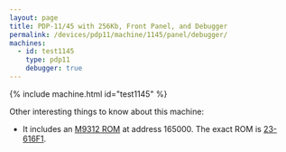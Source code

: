```yaml
---
layout: page
title: PDP-11/45 with 256Kb, Front Panel, and Debugger
permalink: /devices/pdp11/machine/1145/panel/debugger/
machines:
  - id: test1145
    type: pdp11
    debugger: true
---
```


{% include machine.html id="test1145" %}

Other interesting things to know about this machine:

* It includes an [M9312 ROM](/devices/pdp11/rom/M9312/) at address 165000.  The exact ROM is [23-616F1](/devices/pdp11/rom/M9312/23-616F1.txt).
